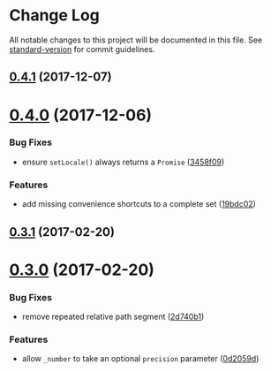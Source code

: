 # Change Log

All notable changes to this project will be documented in this file. See [standard-version](https://github.com/conventional-changelog/standard-version) for commit guidelines.

<a name="0.4.1"></a>
## [0.4.1](https://github.com/marviq/madlib-locale/compare/v0.4.0...v0.4.1) (2017-12-07)



<a name="0.4.0"></a>
# [0.4.0](https://github.com/marviq/madlib-locale/compare/v0.3.1...v0.4.0) (2017-12-06)


### Bug Fixes

* ensure `setLocale()` always returns a `Promise` ([3458f09](https://github.com/marviq/madlib-locale/commit/3458f09))


### Features

* add missing convenience shortcuts to a complete set ([19bdc02](https://github.com/marviq/madlib-locale/commit/19bdc02))



<a name="0.3.1"></a>
## [0.3.1](https://github.com/marviq/madlib-locale/compare/v0.3.0...v0.3.1) (2017-02-20)



<a name="0.3.0"></a>
# [0.3.0](https://github.com/marviq/madlib-locale/compare/v0.2.0...v0.3.0) (2017-02-20)


### Bug Fixes

* remove repeated relative path segment ([2d740b1](https://github.com/marviq/madlib-locale/commit/2d740b1))


### Features

* allow `_number` to take an optional `precision` parameter ([0d2059d](https://github.com/marviq/madlib-locale/commit/0d2059d))
